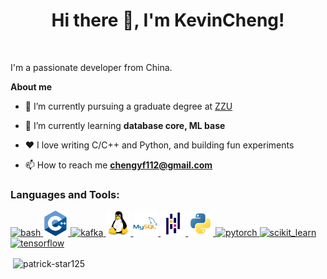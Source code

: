 
<h1 align="center">Hi there 👋, I'm KevinCheng!</h1>
<br />

I'm a passionate developer from China.

**About me**

- 🔭 I’m currently pursuing a graduate degree at [ZZU](http://www.zzu.edu.cn/)
  
- 🌱 I’m currently learning **database core, ML base**

- ❤️ I love writing C/C++ and Python, and building fun experiments

- 📫 How to reach me **chengyf112@gmail.com**

<h3 align="left">Languages and Tools:</h3>
<p align="left"> <a href="https://www.gnu.org/software/bash/" target="_blank" rel="noreferrer"> <img src="https://www.vectorlogo.zone/logos/gnu_bash/gnu_bash-icon.svg" alt="bash" width="40" height="40"/> </a> <a href="https://www.w3schools.com/cpp/" target="_blank" rel="noreferrer"> <img src="https://raw.githubusercontent.com/devicons/devicon/master/icons/cplusplus/cplusplus-original.svg" alt="cplusplus" width="40" height="40"/> </a> <a href="https://www.docker.com/" target="_blank" rel="noreferrer"> </a> <a href="https://kafka.apache.org/" target="_blank" rel="noreferrer"> <img src="https://www.vectorlogo.zone/logos/apache_kafka/apache_kafka-icon.svg" alt="kafka" width="40" height="40"/> </a> <a href="https://www.linux.org/" target="_blank" rel="noreferrer"> <img src="https://raw.githubusercontent.com/devicons/devicon/master/icons/linux/linux-original.svg" alt="linux" width="40" height="40"/> </a> <a href="https://www.mysql.com/" target="_blank" rel="noreferrer"> <img src="https://raw.githubusercontent.com/devicons/devicon/master/icons/mysql/mysql-original-wordmark.svg" alt="mysql" width="40" height="40"/> </a> <a href="https://pandas.pydata.org/" target="_blank" rel="noreferrer"> <img src="https://raw.githubusercontent.com/devicons/devicon/2ae2a900d2f041da66e950e4d48052658d850630/icons/pandas/pandas-original.svg" alt="pandas" width="40" height="40"/> </a> <a href="https://www.python.org" target="_blank" rel="noreferrer"> <img src="https://raw.githubusercontent.com/devicons/devicon/master/icons/python/python-original.svg" alt="python" width="40" height="40"/> </a> <a href="https://pytorch.org/" target="_blank" rel="noreferrer"> <img src="https://www.vectorlogo.zone/logos/pytorch/pytorch-icon.svg" alt="pytorch" width="40" height="40"/> </a> <a href="https://scikit-learn.org/" target="_blank" rel="noreferrer"> <img src="https://upload.wikimedia.org/wikipedia/commons/0/05/Scikit_learn_logo_small.svg" alt="scikit_learn" width="40" height="40"/> </a> <a href="https://www.tensorflow.org" target="_blank" rel="noreferrer"> <img src="https://www.vectorlogo.zone/logos/tensorflow/tensorflow-icon.svg" alt="tensorflow" width="40" height="40"/> </a> </p>

<p>&nbsp;<img align="center" src="https://github-readme-stats.vercel.app/api?username=kevincheng2&show_icons=true&locale=en" alt="patrick-star125" /></p>

<!--
<picture>
  <source media="(prefers-color-scheme: dark)" srcset="https://raw.githubusercontent.com/Patrick-Star125/Patrick-Star125/output/github-contribution-grid-snake-dark.svg">
  <source media="(prefers-color-scheme: light)" srcset="https://raw.githubusercontent.com/Patrick-Star125/Patrick-Star125/output/github-contribution-grid-snake.svg">
  <img alt="github contribution grid snake animation" src="https://raw.githubusercontent.com/Patrick-Star125/Patrick-Star125/output/github-contribution-grid-snake.svg">
</picture>

_generated with [Platane/snk](https://github.com/Platane/snk)_
-->
